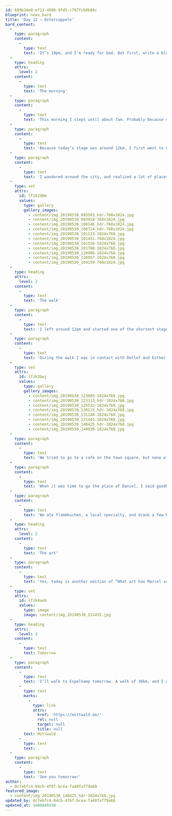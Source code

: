 ```yaml
---
id: 689b36e0-ef13-4908-9fd5-c787fcb0b88c
blueprint: news_bard
title: 'Day 12 – Ostercappeln'
bard_content:
  -
    type: paragraph
    content:
      -
        type: text
        text: 'It’s 10pm, and I’m ready for bed. But first, write a blog about this 12th day of Walk to WordCamp Europe and store my experiences of today. Here we go.'
  -
    type: heading
    attrs:
      level: 2
    content:
      -
        type: text
        text: 'The morning'
  -
    type: paragraph
    content:
      -
        type: text
        text: 'This morning I slept until about 7am. Probably because of the marathon I walked yesterday. I woke up with feet that were in good condition, and legs that were the same. So, I was happy. I got dressed and the breakfast table was already set by Silke and Nils.'
  -
    type: paragraph
    content:
      -
        type: text
        text: 'Because today’s stage was around 12km, I first went to Osnabrück center, Nils brought me there by car. My backpack was still with Silke, at their home. It was so easy to walk without 10kg on my back.'
  -
    type: paragraph
    content:
      -
        type: text
        text: 'I wandered around the city, and realized a lot of places are closed, even museums. So after a few hours, I had a cup of tea and took the bus back to were my backpack was. Here are a few pictures of my city tour.'
  -
    type: set
    attrs:
      id: lfzk288m
      values:
        type: gallery
        gallery_images:
          - content/img_20190530_093503_hdr-768x1024.jpg
          - content/img_20190530_093910-768x1024.jpg
          - content/img_20190530_100146_hdr-768x1024.jpg
          - content/img_20190530_100724_hdr-768x1024.jpg
          - content/img_20190530_101123-1024x768.jpg
          - content/img_20190530_101451-768x1024.jpg
          - content/img_20190530_101556-1024x768.jpg
          - content/img_20190530_101708-1024x768.jpg
          - content/img_20190530_110906-1024x768.jpg
          - content/img_20190530_110957-1024x768.jpg
          - content/img_20190530_104150-768x1024.jpg
  -
    type: heading
    attrs:
      level: 2
    content:
      -
        type: text
        text: 'The walk'
  -
    type: paragraph
    content:
      -
        type: text
        text: 'I left around 12pm and started one of the shortest stages of Walk To WordCamp Europe. I walked through a nice area with big houses, with big gardens, a forest, countryside with dirt roads, and along traffic.'
  -
    type: paragraph
    content:
      -
        type: text
        text: 'During the walk I was in contact with Detlef and Esther, who live in Osnabrück. While sending GPS locations they managed to find me, and walked along to Ostercappeln. We had good chats about my adventures and experiences so far and they walked along (with their electric bicycles) to Ostercappeln. Here are some pictures from during my walk:'
  -
    type: set
    attrs:
      id: lfzk3bwj
      values:
        type: gallery
        gallery_images:
          - content/img_20190530_123005-1024x768.jpg
          - content/img_20190530_123113_hdr-1024x768.jpg
          - content/img_20190530_125532-1024x768.jpg
          - content/img_20190530_130115_hdr-1024x768.jpg
          - content/img_20190530_131148-1024x768.jpg
          - content/img_20190530_131441-1024x768.jpg
          - content/img_20190530_140425_hdr-1024x768.jpg
          - content/img_20190530_144030-1024x768.jpg
  -
    type: paragraph
    content:
      -
        type: text
        text: 'We tried to go to a cafe on the town square, but none of the places where open yet. So we just had a nice talk there, with fictional beers. In the corner of my eye I saw a couple and they kissed. Which I thought was pretty sweet.'
  -
    type: paragraph
    content:
      -
        type: text
        text: 'When it was time to go the place of Daniel, I said goodbye to Detlef and Esther, and started the final part of my walk. 600 meter. I rang the doorbell and Daniel and his girlfriend Eli opened the door, and I was welcomed inside. I took a quick shower and we had a few cups of tea. Eli had been living in the UK for four years, so tea was in her system. When it was time for diner, Daniel called a local restaurant, and we walked to it. Then Daniel realized he saw a guy with a white shirt, and some other people site on the town square, and thought it was me. And it was. Yes, I saw them walking and kissing.'
  -
    type: paragraph
    content:
      -
        type: text
        text: 'We ate flammkuchen, a local specialty, and drank a few beers. We ate 5 flammkuchen, and closed the diner with a desert flammkuchen. With strawberry and Nutella. OMG that was yummy!'
  -
    type: heading
    attrs:
      level: 2
    content:
      -
        type: text
        text: 'The art'
  -
    type: paragraph
    content:
      -
        type: text
        text: 'Yes, today is another edition of “What art has Marcel seen today?” #WAHMST. Nope, no animals, but art. Well here it is. A vending machine that servers art. Small art.'
  -
    type: set
    attrs:
      id: lfzk4aob
      values:
        type: image
        image: content/img_20190530_151455.jpg
  -
    type: heading
    attrs:
      level: 2
    content:
      -
        type: text
        text: Tomorrow
  -
    type: paragraph
    content:
      -
        type: text
        text: 'I’ll walk to Espelkamp tomorrow. A walk of 30km, and I will stay in a hotel that night. Sponsored by the lovely people of '
      -
        type: text
        marks:
          -
            type: link
            attrs:
              href: 'https://mittwald.de/'
              rel: null
              target: null
              title: null
        text: Mittwald
      -
        type: text
        text: .
  -
    type: paragraph
    content:
      -
        type: text
        text: 'See you tomorrow!'
author:
  - 8c7ebfc4-94cb-4f6f-bcea-fa48faf79a68
featured_image:
  - content/img_20190530_140425_hdr-1024x768.jpg
updated_by: 8c7ebfc4-94cb-4f6f-bcea-fa48faf79a68
updated_at: 1680449338
---
```

